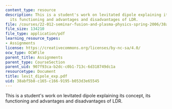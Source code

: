 ```yaml
---
content_type: resource
description: This is a student's work on levitated dipole explaining its concept,
  its functioning and advantages and disadvantages of LDR.
file: /courses/22-012-seminar-fusion-and-plasma-physics-spring-2006/38abf5b8c165c1669195b053d3e65545_levit_dipole_exp.pdf
file_size: 134210
file_type: application/pdf
learning_resource_types:
- Assignments
license: https://creativecommons.org/licenses/by-nc-sa/4.0/
ocw_type: OCWFile
parent_title: Assignments
parent_type: CourseSection
parent_uid: 907f93ca-b2dc-c0b1-713c-6d318749dc1a
resourcetype: Document
title: levit_dipole_exp.pdf
uid: 38abf5b8-c165-c166-9195-b053d3e65545
---
```

This is a student's work on levitated dipole explaining its concept, its functioning and advantages and disadvantages of LDR.